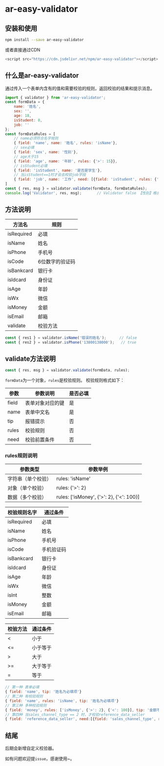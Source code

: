 # ar-easy-validator

## 安装和使用

```bash
npm install --save ar-easy-validator
```

或者直接通过CDN

```js
<script src="https://cdn.jsdelivr.net/npm/ar-easy-validator"></script>
```

## 什么是ar-easy-validator

通过传入一个表单内含有的值和需要校验的规则，返回校验的结果和提示消息。

```js
import { validator } from 'ar-easy-validator';
const formData = {
    name: '姓名',
    sex: '',
    age: 18,
    isStudent: 0,
    job: ''
};
const formDataRules = [
    // name必须符合名字规则
    { field: 'name', name: '姓名', rules: 'isName'},
    // sex必填
    { field: 'sex', name: '性别'},
    // age大于15
    { field: 'age', name: '年龄', rules: {'>': 15}},
    // isStudent必填
    { field: 'isStudent', name: '是否是学生'},
    // 当isStudent==1时才会去校验job字段
    { field: 'job', name: '工作', need: [{field: 'isStudent', rules: {'==': 0}}]}
]
const { res, msg } = validator.validate(formData, formDataRules);
console.log('Validator', res, msg);       // Validator false 【性别】格式有误
```

## 方法说明

| 方法名     | 规则            |
| ---------- | --------------- |
| isRequired | 必填            |
| isName     | 姓名            |
| isPhone    | 手机号          |
| isCode     | 6位数字的验证码 |
| isBankcard | 银行卡          |
| isIdcard   | 身份证          |
| isAge      | 年龄            |
| isWx       | 微信            |
| isMoney    | 金额            |
| isEmail    | 邮箱            |
| validate   | 校验方法        |

```js
const { res1 } = validator.isName('错误的姓名');      // false
const { res2 } = validator.isPhone('13800138000');   // true
```

## validate方法说明

```js
const { res, msg } = validator.validate(formData, rules);
```

`formData`为一个对象，`rules`是校验规则。 校验规则格式如下：

| 参数  | 参数说明         | 是否必填 |
| ----- | ---------------- | -------- |
| field | 表单对象对应的键 | 是       |
| name  | 表单中文名       | 是       |
| tip   | 报错提示         | 否       |
| rules | 校验规则         | 否       |
| need  | 校验前置条件     | 否       |

### rules规则说明

| 参数类型           | 参数举例                                 |
| ------------------ | ---------------------------------------- |
| 字符串（单个校验） | rules: 'isName'                          |
| 对象（单个校验）   | rules: {'>': 2}                          |
| 数据（多个校验）   | rules: ['isMoney', {'>': 2}, {'<': 100}] |

| 校验规则名字 | 通过条件   |
| ------------ | ---------- |
| isRequired   | 必填       |
| isName       | 姓名       |
| isPhone      | 手机号     |
| isCode       | 手机验证码 |
| isBankcard   | 银行卡     |
| isIdcard     | 身份证     |
| isAge        | 年龄       |
| isWx         | 微信       |
| isInt        | 整数       |
| isMoney      | 金额       |
| isEmail      | 邮箱       |

| 校验方法 | 通过条件 |
| -------- | -------- |
| <        | 小于     |
| <=       | 小于等于 |
| >        | 大于     |
| >=       | 大于等于 |
| =        | 等于     |

```js
// 第一种 表单必填
{ field: 'name', tip: '姓名为必填项'}
// 第二种 有校验规则
{ field: 'name', rules: 'isName', tip: '姓名为必填项'}
// 第三种 多种校验规则
{ field: 'money', rules: ['isMoney', {'>': 2}, {'<': 100}], tip: '金额不能为空，且必须大于2小于100'}
// 第四种 当sales_channel_type == 2 时，才校验reference_data_seller
{ field: 'reference_data_seller', need:[{field: 'sales_channel_type', rules: {'=': 2}}] },
```

## 结尾

后期会新增自定义校验器。

如有问题欢迎提`issue`，感谢使用~。
